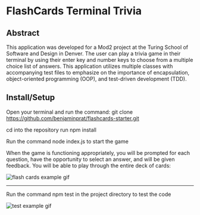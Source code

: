 # FlashCards Terminal Trivia

## Abstract

This application was developed for a Mod2 project at the Turing School of Software and Design in Denver. The user can play a trivia game in their terminal by using their enter key and number keys to choose from a multiple choice list of answers. This application utilizes multiple classes with accompanying test files to emphasize on the importance of encapsulation, object-oriented programming (OOP), and test-driven development (TDD).
## Install/Setup 

Open your terminal and run the command: git clone https://github.com/benjaminprat/flashcards-starter.git

cd into the repository
run npm install

Run the command node index.js to start the game


When the game is functioning appropriately, you will be prompted for each question, have the opportunity to select an answer, and will be given feedback. You will be able to play through the entire deck of cards:

![flash cards example gif](https://media.giphy.com/media/1H2y5Ho7N4WdRmuEBU/giphy.gif)

---

Run the command npm test in the project directory to test the code

![test example gif](https://media.giphy.com/media/yzvEeYNL4VanbRcbE5/giphy.gif)
